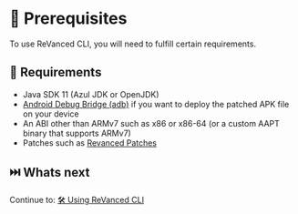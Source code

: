# 💼 Prerequisites

To use ReVanced CLI, you will need to fulfill certain requirements.

## 🤝 Requirements

- Java SDK 11 (Azul JDK or OpenJDK)
- [Android Debug Bridge (adb)](https://developer.android.com/studio/command-line/adb) if you want to deploy the patched APK file on your device
- An ABI other than ARMv7 such as x86 or x86-64 (or a custom AAPT binary that supports ARMv7)
- Patches such as [Revanced Patches](https://github.com/ReVanced/revanced-patches/releases)

## ⏭️ Whats next

Continue to: [🛠️ Using ReVanced CLI](1_usage.md)
